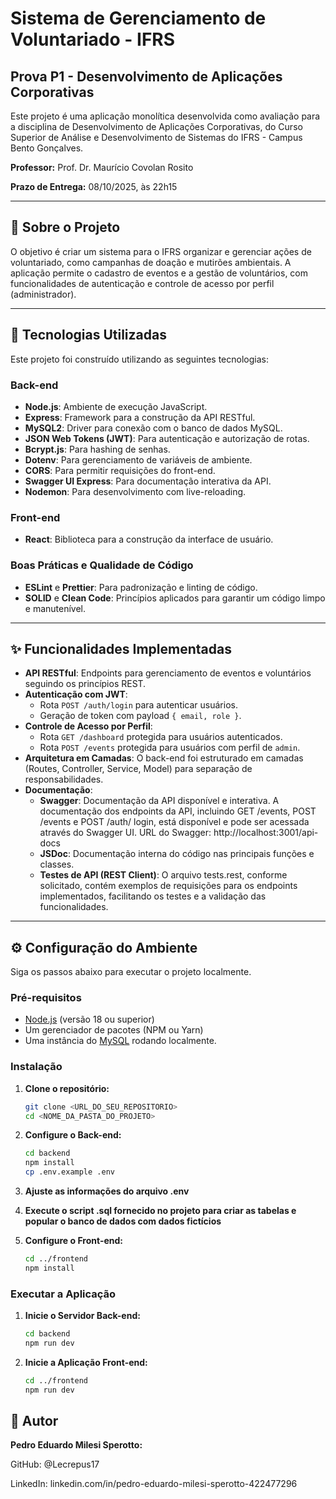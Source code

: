 # Sistema de Gerenciamento de Voluntariado - IFRS

## Prova P1 - Desenvolvimento de Aplicações Corporativas

Este projeto é uma aplicação monolítica desenvolvida como avaliação para a disciplina de Desenvolvimento de Aplicações Corporativas, do Curso Superior de Análise e Desenvolvimento de Sistemas do IFRS - Campus Bento Gonçalves.

**Professor:** Prof. Dr. Maurício Covolan Rosito

**Prazo de Entrega:** 08/10/2025, às 22h15

---

## 🎯 Sobre o Projeto

O objetivo é criar um sistema para o IFRS organizar e gerenciar ações de voluntariado, como campanhas de doação e mutirões ambientais. A aplicação permite o cadastro de eventos e a gestão de voluntários, com funcionalidades de autenticação e controle de acesso por perfil (administrador).

---

## 🚀 Tecnologias Utilizadas

Este projeto foi construído utilizando as seguintes tecnologias:

### **Back-end**
- **Node.js**: Ambiente de execução JavaScript.
- **Express**: Framework para a construção da API RESTful.
- **MySQL2**: Driver para conexão com o banco de dados MySQL.
- **JSON Web Tokens (JWT)**: Para autenticação e autorização de rotas.
- **Bcrypt.js**: Para hashing de senhas.
- **Dotenv**: Para gerenciamento de variáveis de ambiente.
- **CORS**: Para permitir requisições do front-end.
- **Swagger UI Express**: Para documentação interativa da API.
- **Nodemon**: Para desenvolvimento com live-reloading.

### **Front-end**
- **React**: Biblioteca para a construção da interface de usuário.

### **Boas Práticas e Qualidade de Código**
- **ESLint** e **Prettier**: Para padronização e linting de código.
- **SOLID** e **Clean Code**: Princípios aplicados para garantir um código limpo e manutenível.

---

## ✨ Funcionalidades Implementadas

- **API RESTful**: Endpoints para gerenciamento de eventos e voluntários seguindo os princípios REST.
- **Autenticação com JWT**:
    - Rota `POST /auth/login` para autenticar usuários.
    - Geração de token com payload `{ email, role }`.
- **Controle de Acesso por Perfil**:
    - Rota `GET /dashboard` protegida para usuários autenticados.
    - Rota `POST /events` protegida para usuários com perfil de `admin`.
- **Arquitetura em Camadas**: O back-end foi estruturado em camadas (Routes, Controller, Service, Model) para separação de responsabilidades.
- **Documentação**:
    - **Swagger**: Documentação da API disponível e interativa.
        A documentação dos endpoints da API, incluindo GET /events, POST /events e POST /auth/    login, está disponível e pode ser acessada através do Swagger UI.
        URL do Swagger: http://localhost:3001/api-docs
    - **JSDoc**: Documentação interna do código nas principais funções e classes.
    - **Testes de API (REST Client)**: O arquivo tests.rest, conforme solicitado, contém exemplos de requisições para os endpoints implementados, facilitando os testes e a validação das funcionalidades.

---

## ⚙️ Configuração do Ambiente

Siga os passos abaixo para executar o projeto localmente.

### **Pré-requisitos**

- [Node.js](https://nodejs.org/en/) (versão 18 ou superior)
- Um gerenciador de pacotes (NPM ou Yarn)
- Uma instância do [MySQL](https://www.mysql.com/) rodando localmente.

### **Instalação**

1. **Clone o repositório:**
   ```bash
   git clone <URL_DO_SEU_REPOSITORIO>
   cd <NOME_DA_PASTA_DO_PROJETO>

2. **Configure o Back-end:**
    ```bash
    cd backend
    npm install
    cp .env.example .env

3. **Ajuste as informações do arquivo .env**

4. **Execute o script .sql fornecido no projeto para criar as tabelas e popular o banco de dados com dados fictícios**


5. **Configure o Front-end:**
    ```bash
    cd ../frontend 
    npm install

### **Executar a Aplicação**

1. **Inicie o Servidor Back-end:**
    ```bash
    cd backend
    npm run dev

2. **Inicie a Aplicação Front-end:**
    ```bash
    cd ../frontend
    npm run dev


## 👤 Autor
**Pedro Eduardo Milesi Sperotto:**

GitHub: @Lecrepus17

LinkedIn: linkedin.com/in/pedro-eduardo-milesi-sperotto-422477296